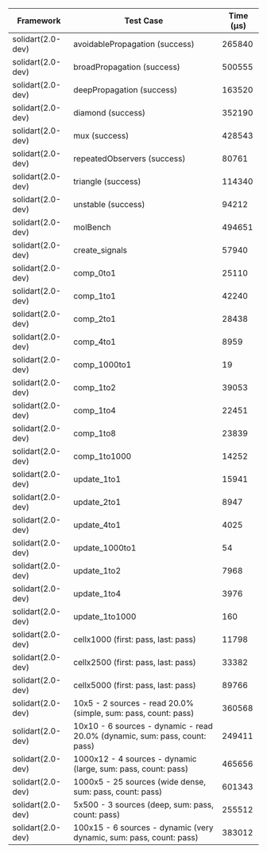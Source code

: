 | Framework | Test Case | Time (μs) |
| --- | --- | --- |
| solidart(2.0-dev) | avoidablePropagation (success) | 265840 |
| solidart(2.0-dev) | broadPropagation (success) | 500555 |
| solidart(2.0-dev) | deepPropagation (success) | 163520 |
| solidart(2.0-dev) | diamond (success) | 352190 |
| solidart(2.0-dev) | mux (success) | 428543 |
| solidart(2.0-dev) | repeatedObservers (success) | 80761 |
| solidart(2.0-dev) | triangle (success) | 114340 |
| solidart(2.0-dev) | unstable (success) | 94212 |
| solidart(2.0-dev) | molBench | 494651 |
| solidart(2.0-dev) | create_signals | 57940 |
| solidart(2.0-dev) | comp_0to1 | 25110 |
| solidart(2.0-dev) | comp_1to1 | 42240 |
| solidart(2.0-dev) | comp_2to1 | 28438 |
| solidart(2.0-dev) | comp_4to1 | 8959 |
| solidart(2.0-dev) | comp_1000to1 | 19 |
| solidart(2.0-dev) | comp_1to2 | 39053 |
| solidart(2.0-dev) | comp_1to4 | 22451 |
| solidart(2.0-dev) | comp_1to8 | 23839 |
| solidart(2.0-dev) | comp_1to1000 | 14252 |
| solidart(2.0-dev) | update_1to1 | 15941 |
| solidart(2.0-dev) | update_2to1 | 8947 |
| solidart(2.0-dev) | update_4to1 | 4025 |
| solidart(2.0-dev) | update_1000to1 | 54 |
| solidart(2.0-dev) | update_1to2 | 7968 |
| solidart(2.0-dev) | update_1to4 | 3976 |
| solidart(2.0-dev) | update_1to1000 | 160 |
| solidart(2.0-dev) | cellx1000 (first: pass, last: pass) | 11798 |
| solidart(2.0-dev) | cellx2500 (first: pass, last: pass) | 33382 |
| solidart(2.0-dev) | cellx5000 (first: pass, last: pass) | 89766 |
| solidart(2.0-dev) | 10x5 - 2 sources - read 20.0% (simple, sum: pass, count: pass) | 360568 |
| solidart(2.0-dev) | 10x10 - 6 sources - dynamic - read 20.0% (dynamic, sum: pass, count: pass) | 249411 |
| solidart(2.0-dev) | 1000x12 - 4 sources - dynamic (large, sum: pass, count: pass) | 465656 |
| solidart(2.0-dev) | 1000x5 - 25 sources (wide dense, sum: pass, count: pass) | 601343 |
| solidart(2.0-dev) | 5x500 - 3 sources (deep, sum: pass, count: pass) | 255512 |
| solidart(2.0-dev) | 100x15 - 6 sources - dynamic (very dynamic, sum: pass, count: pass) | 383012 |
